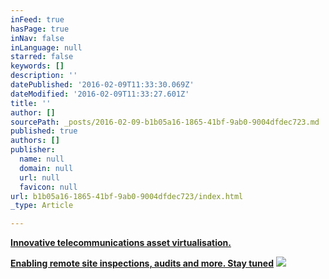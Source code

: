 ```yaml
---
inFeed: true
hasPage: true
inNav: false
inLanguage: null
starred: false
keywords: []
description: ''
datePublished: '2016-02-09T11:33:30.069Z'
dateModified: '2016-02-09T11:33:27.601Z'
title: ''
author: []
sourcePath: _posts/2016-02-09-b1b05a16-1865-41bf-9ab0-9004dfdec723.md
published: true
authors: []
publisher:
  name: null
  domain: null
  url: null
  favicon: null
url: b1b05a16-1865-41bf-9ab0-9004dfdec723/index.html
_type: Article

---
```

**[Innovative telecommunications asset virtualisation.][0]**

**[Enabling remote site inspections, audits and more. Stay tuned][0]**
![](https://the-grid-user-content.s3-us-west-2.amazonaws.com/7dedb0bc-dc8f-4863-b0bb-b88a99d1c328.jpg)

[0]: null